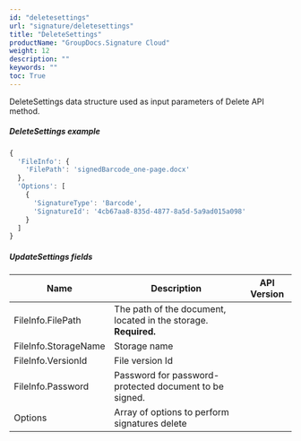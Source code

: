```yaml
---
id: "deletesettings"
url: "signature/deletesettings"
title: "DeleteSettings"
productName: "GroupDocs.Signature Cloud"
weight: 12
description: ""
keywords: ""
toc: True
---
```


DeleteSettings data structure used as input parameters of Delete API method.

##### DeleteSettings example

```javascript
{
  'FileInfo': {
    'FilePath': 'signedBarcode_one-page.docx'
  },
  'Options': [
    {
      'SignatureType': 'Barcode',
      'SignatureId': '4cb67aa8-835d-4877-8a5d-5a9ad015a098'
    }
  ]
}

```

##### UpdateSettings fields

|Name|Description|API Version
|---|---|---
|FileInfo.FilePath|The path of the document, located in the storage. **Required.**|
|FileInfo.StorageName|Storage name|
|FileInfo.VersionId|File version Id|
|FileInfo.Password|Password for password-protected document to be signed.|
|Options|Array of options to perform signatures delete|

